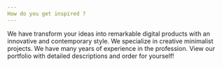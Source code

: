 ```yaml
---
How do you get inspired ?
---
```

We have transform your ideas into remarkable digital products with an innovative and contemporary style. We specialize in creative minimalist projects. We have many years of experience in the profession. View our portfolio with detailed descriptions and order for yourself!
